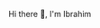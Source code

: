  Hi there 👋, I'm Ibrahim

<!--
**ozdemiribrahim07/ozdemiribrahim07** is a ✨ _special_ ✨ repository because its `README.md` (this file) appears on your GitHub profile.
A Backend Developer in living in Turkey 

- 🔭 I’m currently working on sales site project.
- 🌱 I’m currently learning Net Core ABP Framework.
-  📫 ozdemiribrahim07@gmail.com
Here are some ideas to get you started:

- 🔭 I’m currently working on ...
- 🌱 I’m currently learning ...
- 👯 I’m looking to collaborate on ...
- 🤔 I’m looking for help with ...
- 💬 Ask me about ...
- 📫 How to reach me: ...
- 😄 Pronouns: ...
- ⚡ Fun fact: ...
-->

